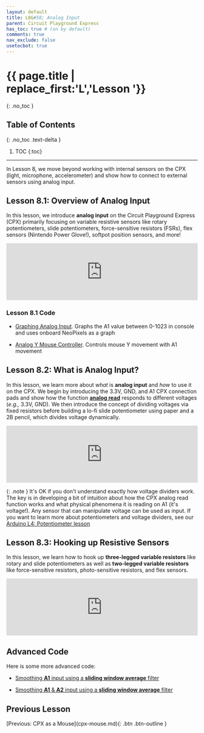 ```yaml
---
layout: default
title: L8&#58; Analog Input
parent: Circuit Playground Express
has_toc: true # (on by default)
comments: true
nav_exclude: false
usetocbot: true
---
```

# {{ page.title | replace_first:'L','Lesson '}}
{: .no_toc }

## Table of Contents
{: .no_toc .text-delta }

1. TOC
{:toc}
---

In Lesson 8, we move beyond working with internal sensors on the CPX (light, microphone, accelerometer) and show how to connect to external sensors using analog input. 

## Lesson 8.1: Overview of Analog Input

In this lesson, we introduce **analog input** on the Circuit Playground Express (CPX) primarily focusing on variable resistive sensors like rotary potentiometers, slide potentiometers, force-sensitive resistors (FSRs), flex sensors (Nintendo Power Glove!), softpot position sensors, and more!

<div class="iframe-container">
  <iframe width="100%" src="https://www.youtube.com/embed/S6X4Y5gfekc?si=RysXDQ5unRU7n79H" title="YouTube video player" frameborder="0" allow="accelerometer; autoplay; clipboard-write; encrypted-media; gyroscope; picture-in-picture; web-share" allowfullscreen></iframe>
</div>

### Lesson 8.1 Code

- [Graphing Analog Input](https://makecode.com/_TbV5Tx22rdTh). Graphs the A1 value between 0-1023 in console and uses onboard NeoPixels as a graph

- [Analog Y Mouse Controller](https://makecode.com/_6HK2ucd74Aox). Controls mouse Y movement with A1 movement

## Lesson 8.2: What is Analog Input?

In this lesson, we learn more about *what* is **analog input** and *how* to use it on the CPX. We begin by introducing the 3.3V, GND, and A1 CPX connection pads and show how the function **[analog read](https://makecode.adafruit.com/learnsystem/pins-tutorial/analog-input/read-analog)** responds to different voltages (*e.g.,* 3.3V, GND). We then introduce the concept of dividing voltages via fixed resistors before building a lo-fi slide potentiometer using paper and a 2B pencil, which divides voltage dynamically.

<div class="iframe-container">
  <iframe width="100%" src="https://www.youtube.com/embed/jX9gMRW-D1c?si=Ejqh4Oo25gVSDn8t" title="YouTube video player" frameborder="0" allow="accelerometer; autoplay; clipboard-write; encrypted-media; gyroscope; picture-in-picture; web-share" allowfullscreen></iframe>
</div>

{: .note }
It's OK if you don't understand exactly how voltage dividers work. The key is in developing a bit of intuition about how the CPX analog read function works and what physical phenomena it is reading on A1 (it's voltage!). Any sensor that can manipulate voltage can be used as input. If you want to learn more about potentiometers and voltage dividers, see our [Arduino L4: Potentiometer lesson](../arduino/potentiometers.md)

## Lesson 8.3: Hooking up Resistive Sensors

In this lesson, we learn how to hook up **three-legged variable resistors** like rotary and slide potentiometers as well as **two-legged variable resistors** like force-sensitive resistors, photo-sensitive resistors, and flex sensors.

<div class="iframe-container">
  <iframe width="100%" src="https://www.youtube.com/embed/7aujdrvN55w?si=ub-BLhdQSCc1gnSn" title="YouTube video player" frameborder="0" allow="accelerometer; autoplay; clipboard-write; encrypted-media; gyroscope; picture-in-picture; web-share" allowfullscreen></iframe>
</div>

## Advanced Code
Here is some more advanced code:
* [Smoothing **A1** input using a **sliding window average** filter](https://makecode.com/_709gwz1vrLhC
)

* [Smoothing **A1** & **A2** input using a **sliding window average** filter](https://makecode.com/_asMfH6UqREW3)

<!-- OTHER LESSON IDEAS:
8.4: Resistive sensors -> analog mouse
8.5: Two resistive sensors -> analog mouse xy
8.6: Show how to use joystick (like two resistive sensors)

 -->

## Previous Lesson

<span class="fs-6">
[Previous: CPX as a Mouse](cpx-mouse.md){: .btn .btn-outline }
</span>